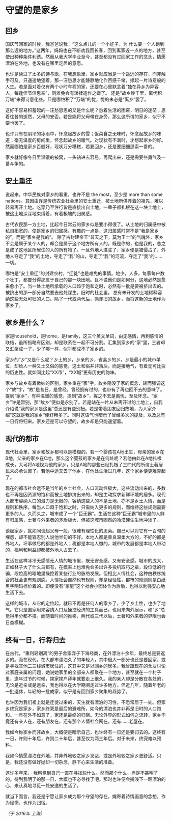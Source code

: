 # 守望的是家乡

## 回乡

国庆节回家的时候，我爸爸说我：“这么点儿的一个小娃子，为
什么要一个人跑到那么远的地方。”这两年，妈妈也在不断劝我回长春，回到离家近一点的地方，甚至使出种种条件利诱。然而从我大学毕业至今，甚至都没有过回家工作的念头，情愿漂泊在外地，也没有在哪里定居的意愿。

也许是读过了太多的诗与歌，在我想象里，家乡就应当是一个遥远的存在，而非触手可及。只遥遥地望着，那一汪愁思才能静静地化作百感千绪，撑起一片诗意般的人生。若是面对着仅有两个小时车程的家，还要在心里默念着“独在异乡为异客人，每逢佳节倍思亲”，则难免会有矫揉造作之嫌了。 还是“故乡眇千里，离忧积万端”来得诗意化些。只是哪怕积了“万端”的忧，忧的未必是“离乡”罢了。

这好不容易积蓄起的一汪愁思思的又是什么呢？愁着生活的困窘，明日的迷茫；思着往昔的逝然，父母的安否。若是能将父母带在身旁，那么这所谓的家乡，似乎不要也罢了。

也许只有在阴冷的冰雨中，怀念起故乡的雪；饭菜食之无味时，怀念起故乡的味道；毫无温度的房间里，怀念起故乡的暖气。对现状有不满时，才想起家乡的好。然而哪怕是家乡百般好，现状万分糟糕，若要回乡，还是要细细思索一番的。

家乡就好像冬日里温暖的被窝，一头钻进去容易，再爬出来，还是需要些勇气及一番斗争的。

## 安土重迁

说起来，中华民族对家乡的看重，也许不是 the most，至少是 more than some nations。其因由许是传统农业社会里的安土重迁，被土地所供养着的祖先，难以轻易离开土地。吃穿乃至住行皆是直接出自土地，一辈子都扎根在这一块土地上，被这土地深深地束缚着，有着极端的归属感。

古代农民那一方土地，比起今日常云的家乡似是要小得很了。从土地的归属感中被私自拓宽的，便是家乡的归属感。有趣的一点是，这归属感时常不是“我是家乡的”，而是“家乡是我的”。   除了古封建帝王“普天之下，莫为王土”的气魄外，家乡不会是属于某个人的，却会是属于这个地方所有人的，既是你的，也是我的，总之是成了这地区所居住的人的所有物了。一旦外地人进驻了，家乡便是被侵占了，外地人夺走了“我”的土地，夺走了“我”的山，夺走了“我”的河流，夺走了“我”的……一切。

哪怕是“安土重迁”的封建农村，“迁徙”也是难免的事情。地少，人多，每家每户数个壮丁，都要分得那属于自己的那一块田地。且不说他们是如何分，这地必然是愈来愈小了。当一处土地所承载的人口趋于饱和之时，必然有一批是要被挤出去的。被挤出的那一部分自然要去他处谋生。旧时的社会里， 总有未开发的土地稀释容纳这些无处可归的人口。隔了一代或两代后，抛却旧的故乡，而将这新的土地作为家乡了。

## 家乡是什么？

家是household，是home，是family，这三个英文单词，由无感情，再到感情的联结，虽所指略有区别，却是联系在一起不可分割。汇集到家乡的“家”里，三者却又汇聚成一了，少了哪一样，似乎都成不了家乡的。

家乡的“乡”又是什么呢？乡土的乡，乡亲的乡，省县乡的乡。乡是最小的城市单位，却给人一种又土又俗的感觉，这土和俗并非落后，而是接地气，有着无可比拟的历史性。就如同比起“XX市”，“XX城”更有历史的韵味。

家乡与故乡有着微妙的区别，家乡重在“家”字，故乡隐没了家的概念，转而强调这个“故”字，“故”是昔日，是曾经，曾经拥有过的，也带有了再也回不去的意味了。提到“家乡”，有种温暖的感觉，提到“故乡”，挥之不去是离忧，至及怀念。“家乡”许是暂别，那“故乡”便似是永别了。若是站在一片从未离开过的土地上，自我介绍说“我的家乡是这里”总还是有些别扭。若是带着朋友回归故地，为人家介绍“这就是我的家乡“便舒畅多了。同时这语气也暗示了曾经多次的提及，以及总有一日行将归来。家乡还是可以守望的，故乡却是只能遥望着。

## 现代的都市

现代社会里，家乡和故乡都可以是模糊的。若一个婴孩在A地出生，母亲的家乡在B地，父亲的家乡在C地，那么这个婴孩的家乡是在何处呢？若他由此在A地扎根成长，大可将A地视为他的家乡，只是A地的那些已经扎根了三四代的所谓土著居民未必承认罢了。若他中途又去了他乡，在他处生活过几年，这个家乡便更难算起了。

现在的都市社会远不是当年的乡土社会，人口流动性极大，这些流动出来的，多数也不再是因资源的饱和而被土地排挤出来的，却是主动探求新鲜环境的居多。现代大都市容纳人口的潜力是无限的，容纳这些人的不是土地，亦不是乡土人情，而是规则和秩序。每当人口趋于饱和之时，只需纳入更多的规则，而维持这些规则需要更多的人。久而久之，城市成了一个“巨无霸”。生活在这种“巨无霸”城市里的人鲜有归属感，土著与外来者的矛盾极大，但被这城市固然的冷漠硬生生地冲淡了。

谈起家乡，就如同谈起父母一般，很难有理性化的思索。自己可以对它有一百句的埋怨，却不能容忍别人说他半句的不好。本地人都是善良温柔大方的，不好的都是外地人，坏事做尽的都是外地人；税都是本地人缴的，城市的发展都是本地人带动的，福利和利益却都被外地人占去了。

生活在这样冰冷无感情无人情的城市里，既无安全感，又有安全感。城市的庞大，正如林子大了什么鸟都有，在概率上也难免会多出许多投机取巧之辈，段位低的行骗，段位高的暗地里操控着某些行业的脉络发展。但相比人情社会，这种由秩序统合的社会更有规则感。人情社会自然也有规则，却是经验性，都市的规则则是白纸黑字明码标价着的。即便没有“家庭”这个社会小团体作为后盾，也得以勉强安心地生活下去。

这样的城市，从它的定位起，就已不再是任何人的家乡了，少了乡土性，也少了地气。它只是国家用来容纳人口及操控经济的工具而已，也用来向外展示，和“乡”总觉得半分都不搭。而随着时间的推移，两代或三代以后，土著和外来者的界限也会日益模糊。

## 终有一日，行将归去

在古代，“重利轻别离”的男子舍家弃子下海经商，在外漂泊十余年，最终总是要返乡的。而在现代，在大都市漂泊久了的年轻人，其中很大一部分也还是要回家，或是寻找其他二三线城市居住的，这其中又是以回乡的居多。我曾跟现在的舍友讨论过家庭亲属的问题，她说她家里的全部亲人都聚在一个地方，甚至就在一个村子里，逢年过节的时候，挨家挨户拜年就要走上很久。我的亲人却是分散在各处的，无论是近亲或是远亲，我也得以在大学期间走过许多地方。但近几年，随着年老的一批退休，年轻的一批成家，似乎是有回到家乡聚集的趋势了。

也许因为我们祖上就是迁徙过来的，天生就有漂泊的习性，不愿常居于一处。但家乡终究是家乡，家乡终究是最后的避难所，如今的漂泊也并非再是旧时的人口饱和。一旦在外不如意了，家还是最终的归宿。无论外界的形式如何之流转，家乡毕竟还有亲人在，还有朋友在，还有那个人情社会网在，还有……老屋在。

我如今称家乡而非故乡，大概便是暗示自己，也许终有一日还是要归去的。这终有一日，许则十年后，许则二十年后，甚至仅为两三年后。对于未来，终究难以预料。

我如今情愿漂泊在外地，并非外地较之家乡发达，或是外地较之家乡更舒适。只是，我还没有做好抛却一切杂念，静下心来生活的准备。

这许多年来， 我察觉到自己一直在寻找些什么。然而那个什么，尚是不甚明了的。待到我明了的那一日，大概也不必寻找了吧。那时也许便会搁浅下一颗漂泊的心，来认真地寻觅一处安逸的生活了。

就当下而言，我还是宁愿让家乡成为那个守望的存在，娓寄着诗情画意的念想，作为憧憬，也作为归宿。

*（于 2016年 上海）*
